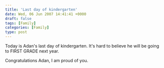```yaml
---
title: 'Last day of kindergarten'
date: Wed, 06 Jun 2007 14:41:41 +0000
draft: false
tags: [Family]
categories: [Family]
type: post
---
```


Today is Adan's last day of kindergarten. It's hard to believe he will be going to FIRST GRADE next year.

Congratulations Adan, I am proud of you.